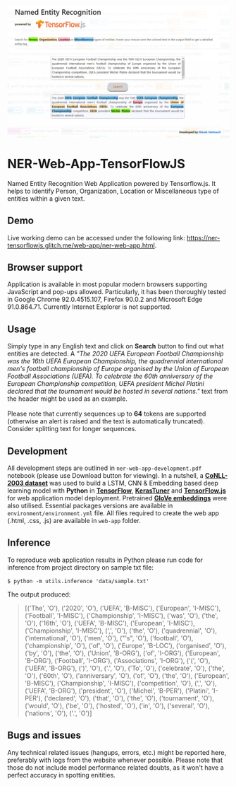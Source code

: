 ![alt text](https://github.com/mrstelmach/NER-Web-App-TensorFlowJS/blob/master/web-app/test/webapp-screen.JPG?raw=true)
# NER-Web-App-TensorFlowJS
Named Entity Recognition Web Application powered by Tensorflow.js. It helps to identify Person, Organization, Location or Miscellaneous type of entities within a given text.

## Demo
Live working demo can be accessed under the following link: https://ner-tensorflowjs.glitch.me/web-app/ner-web-app.html.

## Browser support
Application is available in most popular modern browsers supporting JavaScript and pop-ups allowed. Particularly, it has been thoroughly tested in Google Chrome 92.0.4515.107, Firefox 90.0.2 and Microsoft Edge 91.0.864.71. Currently Internet Explorer is not supported.

## Usage
Simply type in any English text and click on <b>Search</b> button to find out what entities are detected. A <i>"The 2020 UEFA European Football Championship was the 16th UEFA European Championship, the quadrennial international men's football championship of Europe organised by the Union of European Football Associations (UEFA). To celebrate the 60th anniversary of the European Championship competition, UEFA president Michel Platini declared that the tournament would be hosted in several nations."</i> text from the header might be used as an example. 
<br><br>Please note that currently sequences up to <b>64</b> tokens are supported (otherwise an alert is raised and the text is automatically truncated). Consider splitting text for longer sequences.

## Development
All development steps are outlined in `ner-web-app-development.pdf` notebook (please use Download button for viewing). In a nutshell, a <b><a href="https://www.clips.uantwerpen.be/conll2003/ner/">CoNLL-2003 dataset</a></b> was used to build a LSTM, CNN & Embedding based deep learning model with <b>Python</b> in <b><a href="https://www.tensorflow.org/">TensorFlow</a></b>, <b><a href="https://keras.io/keras_tuner/">KerasTuner</a></b> and <b><a href=https://www.tensorflow.org/js>TensorFlow.js</a></b> for web application model deployment. Pretrained <b><a href="https://nlp.stanford.edu/projects/glove/">GloVe embeddings</a></b> were also utilised. Essential packages versions are available in `environment/environment.yml` file. All files required to create the web app (.html, .css, .js) are available in `web-app` folder.

## Inference
To reproduce web application results in Python please run code for inference from project directory on sample txt file:
```
$ python -m utils.inference 'data/sample.txt'
```

The output produced:
> [('The', 'O'), ('2020', 'O'), ('UEFA', 'B-MISC'), ('European', 'I-MISC'), ('Football', 'I-MISC'), ('Championship', 'I-MISC'), ('was', 'O'), ('the', 'O'), ('16th', 'O'), ('UEFA', 'B-MISC'), ('European', 'I-MISC'), ('Championship', 'I-MISC'), (',', 'O'), ('the', 'O'), ('quadrennial', 'O'), ('international', 'O'), ('men', 'O'), ("'s", 'O'), ('football', 'O'), ('championship', 'O'), ('of', 'O'), ('Europe', 'B-LOC'), ('organised', 'O'), ('by', 'O'), ('the', 'O'), ('Union', 'B-ORG'), ('of', 'I-ORG'), ('European', 'B-ORG'), ('Football', 'I-ORG'), ('Associations', 'I-ORG'), ('(', 'O'), ('UEFA', 'B-ORG'), (')', 'O'), ('.', 'O'), ('To', 'O'), ('celebrate', 'O'), ('the', 'O'), ('60th', 'O'), ('anniversary', 'O'), ('of', 'O'), ('the', 'O'), ('European', 'B-MISC'), ('Championship', 'I-MISC'), ('competition', 'O'), (',', 'O'), ('UEFA', 'B-ORG'), ('president', 'O'), ('Michel', 'B-PER'), ('Platini', 'I-PER'), ('declared', 'O'), ('that', 'O'), ('the', 'O'), ('tournament', 'O'), ('would', 'O'), ('be', 'O'), ('hosted', 'O'), ('in', 'O'), ('several', 'O'), ('nations', 'O'), ('.', 'O')]

## Bugs and issues
Any technical related issues (hangups, errors, etc.) might be reported here, preferably with logs from the website whenever possible. Please note that those do not include model performance related doubts, as it won't have a perfect accuracy in spotting enitities.
